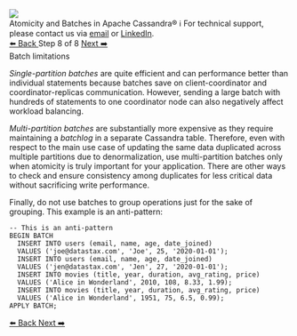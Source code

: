 <!-- TOP -->
<div class="top">
  <img src="https://datastax-academy.github.io/katapod-shared-assets/images/ds-academy-logo.svg" />
  <div class="scenario-title-section">
    <span class="scenario-title">Atomicity and Batches in Apache Cassandra®</span>
    <span class="scenario-subtitle">ℹ️ For technical support, please contact us via <a href="mailto:aleksandr.volochnev@datastax.com">email</a> or <a href="https://dtsx.io/aleks">LinkedIn</a>.</span>
  </div>
</div>

<!-- NAVIGATION -->
<div id="navigation-top" class="navigation-top">
 <a href='command:katapod.loadPage?[{"step":"step7-astra"}]'
   class="btn btn-dark navigation-top-left">⬅️ Back
 </a>
<span class="step-count"> Step 8 of 8</span>
 <a href='command:katapod.loadPage?[{"step":"finish-astra"}]'
    class="btn btn-dark navigation-top-right">Next ➡️
  </a>
</div>

<!-- CONTENT -->

<div class="step-title">Batch limitations</div>

*Single-partition batches* are quite efficient and can performance better than individual statements 
because batches save on client-coordinator and coordinator-replicas communication. However, sending 
a large batch with hundreds of statements to one coordinator node can also negatively affect 
workload balancing. 

*Multi-partition batches* are substantially more expensive as they require maintaining a *batchlog* 
in a separate Cassandra table. Therefore, even with respect to the main use case of updating 
the same data duplicated across multiple partitions due to denormalization, use multi-partition batches 
only when atomicity is truly important for your application. There are other ways to check and ensure consistency among duplicates 
for less critical data without sacrificing write performance. 

Finally, do not use batches to group operations just for the sake of grouping. 
This example is an anti-pattern:

```
-- This is an anti-pattern
BEGIN BATCH
  INSERT INTO users (email, name, age, date_joined) 
  VALUES ('joe@datastax.com', 'Joe', 25, '2020-01-01');
  INSERT INTO users (email, name, age, date_joined) 
  VALUES ('jen@datastax.com', 'Jen', 27, '2020-01-01');
  INSERT INTO movies (title, year, duration, avg_rating, price) 
  VALUES ('Alice in Wonderland', 2010, 108, 8.33, 1.99);
  INSERT INTO movies (title, year, duration, avg_rating, price) 
  VALUES ('Alice in Wonderland', 1951, 75, 6.5, 0.99);  
APPLY BATCH;
```

<!-- NAVIGATION -->
<div id="navigation-bottom" class="navigation-bottom">
 <a href='command:katapod.loadPage?[{"step":"step7-astra"}]'
   class="btn btn-dark navigation-bottom-left">⬅️ Back
 </a>
 <a href='command:katapod.loadPage?[{"step":"finish-astra"}]'
    class="btn btn-dark navigation-bottom-right">Next ➡️
  </a>
</div>

